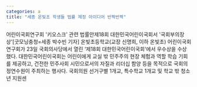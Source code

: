 ```yaml
---
categories: a
title: "세종 온빛초 학생들 법률 제정 아이디어 반짝반짝"
---
```

어린이국회연구회 &#39;키오스크&#39; 관련 법률안제18회 대한민국어린이국회서 &#39;국회부의장상&#39;[굿모닝충청=세종 박수빈 기자] 온빛초등학교(교장 신명희, 이하 온빛초) 어린이국회연구회가 23일 국회의사당에서 열린 ‘제18회 대한민국어린이국회’에서 우수상을 수상했다. 대한민국어린이국회는 어린이에게 교실 밖 민주주의 현장 체험과 역할 학습 기회를 제공하고, 건전한 민주사회 시민으로서의 자질과 리더십 함양 등을 목적으로 국회의정연수원이 주최하는 행사다. 국회의원 선거구별 1개교, 특수학교 1개교 및 학교 밖 청소년 지원센